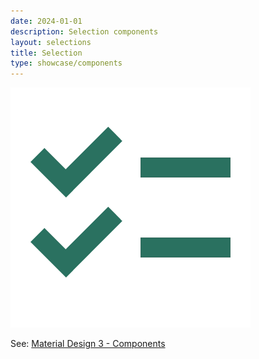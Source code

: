 ```yaml
---
date: 2024-01-01
description: Selection components
layout: selections
title: Selection
type: showcase/components
---
```

![selections.webp](/images/selections_1721246316916_0.webp)

See: [Material Design 3 - Components](https://m3.material.io/components)
